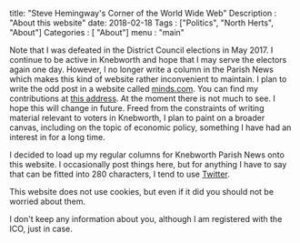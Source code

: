 title: "Steve Hemingway's Corner of the World Wide Web"
Description : "About this website"
date: 2018-02-18
Tags : ["Politics", "North Herts", "About"]
Categories : [ "About"]
menu : "main"


Note that I was defeated in the District Council elections in May 2017. I
continue to be active in Knebworth and hope that I may serve the electors again
one day. However, I no longer write a column in the Parish News which makes this
kind of website rather inconvenient to maintain. I plan to write the odd post in
a website called [minds.com](https://minds.com). You can find my contributions
at [this address](https://www.minds.com/2chj9). At the moment there is not much
to see. I hope this will change in future. Freed from the constraints of writing
material relevant to voters in Knebworth, I plan to paint on a broader canvas,
including on the topic of economic policy, something I have had an interest in
for a long time.

I decided to load up my regular columns for Knebworth Parish News onto this website. I occasionally post things here, but for anything I have to say that can be fitted into 280 characters, I tend to use [Twitter](https://twitter.com/SteveKnebworth).

This website does not use cookies, but even if it did you should not be worried about them.

I don\'t keep any information about you, although I am registered with the ICO, just in case.
